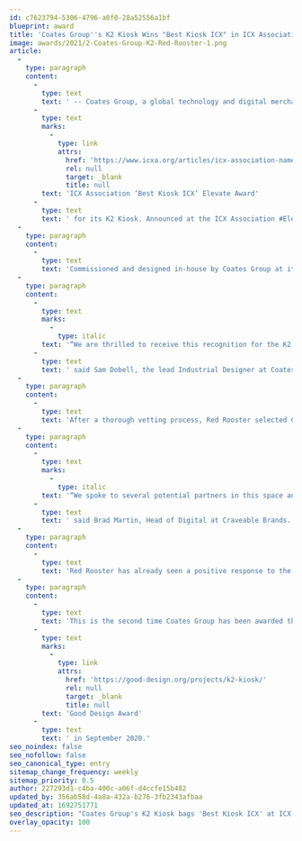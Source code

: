 ```yaml
---
id: c7623794-5306-4796-a0f0-28a52556a1bf
blueprint: award
title: 'Coates Group''s K2 Kiosk Wins "Best Kiosk ICX" in ICX Association''s Elevate Awards'
image: awards/2021/2-Coates-Group-K2-Red-Rooster-1.png
article:
  -
    type: paragraph
    content:
      -
        type: text
        text: ' -- Coates Group, a global technology and digital merchandising solutions provider, has won the '
      -
        type: text
        marks:
          -
            type: link
            attrs:
              href: 'https://www.icxa.org/articles/icx-association-names-award-winners-in-interactive-customer-experience/'
              rel: null
              target: _blank
              title: null
        text: 'ICX Association ‘Best Kiosk ICX’ Elevate Award'
      -
        type: text
        text: ' for its K2 Kiosk. Announced at the ICX Association #ElevateICX Virtual Symposium on July 15, 2021, the title was awarded to Coates Group for its K2 Kiosk that’s currently deployed in Red Rooster restaurants in Australia. The Best Kiosk ICX category recognizes achievement in self-service kiosk-based interactive customer experiences that create innovative and engaging brand experiences that solve a challenge or provide a new method of customer interaction.'
  -
    type: paragraph
    content:
      -
        type: text
        text: 'Commissioned and designed in-house by Coates Group at its global headquarters in Sydney, Australia, the K2 Self-Order Kiosk has redefined the industry benchmark in its form, function, and flexibility, delivering efficiency and customisation with style. The minimal form factor, design aesthetic and various mounting options allow the kiosk to integrate seamlessly into different environments, providing the foundation for a truly immersive customer experience.'
  -
    type: paragraph
    content:
      -
        type: text
        marks:
          -
            type: italic
        text: '“We are thrilled to receive this recognition for the K2, which was an in-house exploratory design challenge that resulted in a truly reimagined version of the traditional self-order kiosk. More importantly, we are so pleased that our partners at Red Rooster are seeing such positive results since the launch of the K2 in the first eight stores,”'
      -
        type: text
        text: ' said Sam Dobell, the lead Industrial Designer at Coates Group involved in the design of the K2.'
  -
    type: paragraph
    content:
      -
        type: text
        text: 'After a thorough vetting process, Red Rooster selected Coates Group as the kiosk provider to support their store of the future vision, which includes a modern refurbishment of the stores and a focus on offering convenience, choice and flexibility to customers in how they order regardless of the location, size or footprint (i.e. food court, drive-thru, dine in, etc.).'
  -
    type: paragraph
    content:
      -
        type: text
        marks:
          -
            type: italic
        text: '“We spoke to several potential partners in this space and ultimately selected Coates to deploy the K2 kiosk with a custom UI developed by Servy. One of the huge benefits of the K2 was the relatively simple technology used, but also the ease of serviceability, a hugely important factor when dealing with a franchised network of stores. A genuinely sleek and modern design that was a cut above the rest in terms of visual appeal sealed the deal,”'
      -
        type: text
        text: ' said Brad Martin, Head of Digital at Craveable Brands.'
  -
    type: paragraph
    content:
      -
        type: text
        text: 'Red Rooster has already seen a positive response to the kiosk solution and in some locations, as high as 35% of in-store sales shifted to kiosks within weeks of introduction.'
  -
    type: paragraph
    content:
      -
        type: text
        text: 'This is the second time Coates Group has been awarded the K2 Kiosk. It received Australia’s esteemed '
      -
        type: text
        marks:
          -
            type: link
            attrs:
              href: 'https://good-design.org/projects/k2-kiosk/'
              rel: null
              target: _blank
              title: null
        text: 'Good Design Award'
      -
        type: text
        text: ' in September 2020.'
seo_noindex: false
seo_nofollow: false
seo_canonical_type: entry
sitemap_change_frequency: weekly
sitemap_priority: 0.5
author: 227293d1-c4ba-400c-a06f-d4ccfe15b482
updated_by: 356ab58d-4a8a-432a-b276-3fb2343afbaa
updated_at: 1692751771
seo_description: "Coates Group's K2 Kiosk bags 'Best Kiosk ICX' at ICX Elevate Awards, redefining self-service in Red Rooster Australia. Learn more."
overlay_opacity: 100
---
```


